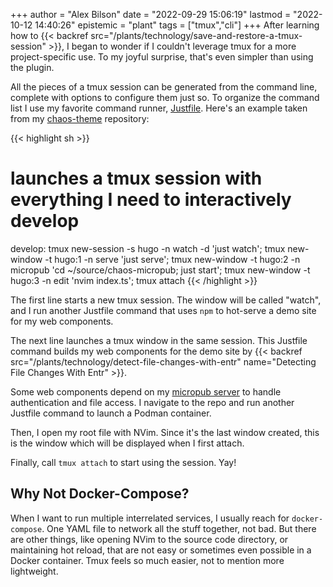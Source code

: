 +++
author = "Alex Bilson"
date = "2022-09-29 15:06:19"
lastmod = "2022-10-12 14:40:26"
epistemic = "plant"
tags = ["tmux","cli"]
+++
After learning how to {{< backref src="/plants/technology/save-and-restore-a-tmux-session" >}}, I began to wonder if I couldn't leverage tmux for a more project-specific use. To my joyful surprise, that's even simpler than using the plugin.

All the pieces of a tmux session can be generated from the command line, complete with options to configure them just so. To organize the command list I use my favorite command runner, [Justfile](https://github.com/casey/just). Here's an example taken from my [chaos-theme](https://github.com/acbilson/chaos-theme/blob/master/app/Justfile) repository:

{{< highlight sh >}}
# launches a tmux session with everything I need to interactively develop
develop:
	tmux new-session -s hugo -n watch -d   'just watch';
	tmux new-window  -t hugo:1 -n serve    'just serve';
	tmux new-window  -t hugo:2 -n micropub 'cd ~/source/chaos-micropub; just start';
	tmux new-window  -t hugo:3 -n edit     'nvim index.ts';
	tmux attach
{{< /highlight >}}

The first line starts a new tmux session. The window will be called "watch", and I run another Justfile command that uses `npm` to hot-serve a demo site for my web components.

The next line launches a tmux window in the same session. This Justfile command builds my web components for the demo site by {{< backref src="/plants/technology/detect-file-changes-with-entr" name="Detecting File Changes With Entr" >}}.

Some web components depend on my [micropub server](https://github.com/acbilson/chaos-micropub) to handle authentication and file access. I navigate to the repo and run another Justfile command to launch a Podman container.

Then, I open my root file with NVim. Since it's the last window created, this is the window which will be displayed when I first attach.

Finally, call `tmux attach` to start using the session. Yay!

## Why Not Docker-Compose?

When I want to run multiple interrelated services, I usually reach for `docker-compose`. One YAML file to network all the stuff together, not bad. But there are other things, like opening NVim to the source code directory, or maintaining hot reload, that are not easy or sometimes even possible in a Docker container. Tmux feels so much easier, not to mention more lightweight.

